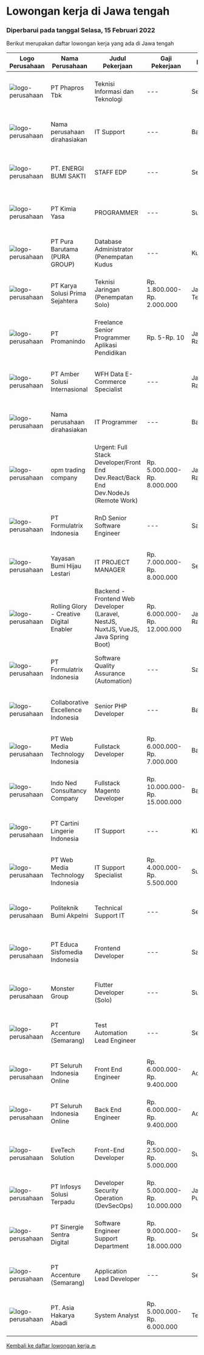 
  # Lowongan kerja di Jawa tengah

  ### Diperbarui pada tanggal Selasa, 15 Februari 2022

  Berikut merupakan daftar lowongan kerja yang ada di Jawa tengah

  |Logo Perusahaan | Nama Perusahaan | Judul Pekerjaan | Gaji Pekerjaan | Lokasi | Deskripsi | Tanggal diunggah | Pranala |
  | -------------- | --------------- | --------------- | --------- | --------- | -------------- | ------- | ----------- |
  |![logo-perusahaan](https://image-service-cdn.seek.com.au/d8726a3070b5b728422b2c223550385caebbbf05/ee4dce1061f3f616224767ad58cb2fc751b8d2dc)|PT Phapros Tbk|Teknisi Informasi dan Teknologi|---|Semarang|Melaksanakan pengendalian operasional sistem aplikasi dan perangkat pendukung agar berjalan dengan baik Melakukan pengelolaan atas e-mail...|Senin, 14 Februari 2022|https://www.jobstreet.co.id/id/job/teknisi-informasi-dan-teknologi-3790147?token=0~8b1d5207-7f10-4a43-b300-b9d174261683&sectionRank=1&jobId=jobstreet-id-job-3790147|
|![logo-perusahaan](https://us.123rf.com/450wm/pavelstasevich/pavelstasevich1811/pavelstasevich181101027/112815900-stock-vector-no-image-available-icon-flat-vector.jpg?ver=6)|Nama perusahaan dirahasiakan|IT Support|---|Badung|REQUIREMENTS : Age less thank 28 years old At least Diploma and/or Bachelor Degree of Information Technology Having same field experience at least 3...|Minggu, 13 Februari 2022|https://www.jobstreet.co.id/id/job/it-support-3789098?token=0~8b1d5207-7f10-4a43-b300-b9d174261683&sectionRank=2&jobId=jobstreet-id-job-3789098|
|![logo-perusahaan](https://image-service-cdn.seek.com.au/4c85b5effbf45d7821d383f338bbf1e3c94ec633/ee4dce1061f3f616224767ad58cb2fc751b8d2dc)|PT. ENERGI BUMI SAKTI|STAFF EDP|---|Semarang|Pendidikan minimal SMK jurusan IT atau D3 / S1 jurusan IT Mampu bekerjasama dalam tim Mampu bekerja di bawah tekanan. Berpengalaman minimal 1 tahun...|Senin, 14 Februari 2022|https://www.jobstreet.co.id/id/job/staff-edp-3789824?token=0~8b1d5207-7f10-4a43-b300-b9d174261683&sectionRank=3&jobId=jobstreet-id-job-3789824|
|![logo-perusahaan](https://us.123rf.com/450wm/pavelstasevich/pavelstasevich1811/pavelstasevich181101027/112815900-stock-vector-no-image-available-icon-flat-vector.jpg?ver=6)|PT Kimia Yasa|PROGRAMMER|---|Surabaya|Deskripsi Pekerjaan :Melakukan pembuatan program untuk menunjang operasional perusahaan sesuai dengan target yang sudah ditetapkan.Kualifikasi yang...|Jumat, 11 Februari 2022|https://www.jobstreet.co.id/id/job/programmer-3787725?token=0~8b1d5207-7f10-4a43-b300-b9d174261683&sectionRank=4&jobId=jobstreet-id-job-3787725|
|![logo-perusahaan](https://image-service-cdn.seek.com.au/1588db4b27658493c980eb24d959cefaab47c7ca/ee4dce1061f3f616224767ad58cb2fc751b8d2dc)|PT Pura Barutama (PURA GROUP)|Database Administrator (Penempatan Kudus|---|Kudus|Minimal S1 Teknik Informatika Pengalaman minimal 1 tahun di bidang DBA Pengalaman dalam MySQL, Oracle, SQL Server. Familiar dengan coding dan desain...|Senin, 14 Februari 2022|https://www.jobstreet.co.id/id/job/database-administrator-penempatan-kudus-3789796?token=0~8b1d5207-7f10-4a43-b300-b9d174261683&sectionRank=5&jobId=jobstreet-id-job-3789796|
|![logo-perusahaan](https://image-service-cdn.seek.com.au/bb0f2c313297f2db3d497466b95d7da85644edc0/ee4dce1061f3f616224767ad58cb2fc751b8d2dc)|PT Karya Solusi Prima Sejahtera|Teknisi Jaringan (Penempatan Solo)|Rp. 1.800.000-Rp. 2.000.000|Jawa Tengah|Pendidikan minimal SMK Teknik Komputer &amp; Jaringan Usia Maksimal 30 tahun Lulusan D3 Teknik Telekomunikasi/ S1 Teknik Informatika Lulusan SMK...|Minggu, 13 Februari 2022|https://www.jobstreet.co.id/id/job/teknisi-jaringan-penempatan-solo-3779624?token=0~8b1d5207-7f10-4a43-b300-b9d174261683&sectionRank=6&jobId=jobstreet-id-job-3779624|
|![logo-perusahaan](https://image-service-cdn.seek.com.au/cf99d9727f2d062107f0874d2e5839a9ba94359f/ee4dce1061f3f616224767ad58cb2fc751b8d2dc)|PT Promanindo|Freelance Senior Programmer Aplikasi Pendidikan|Rp. 5-Rp. 10|Jakarta Raya|Deskripsi Pekerjaan:Sebuah perusahaan yang sedang mengembangkan aplikasi pendidikan untuk berbagai sekolah di Indonesia membutuhkan Freelance Backend/...|Senin, 14 Februari 2022|https://www.jobstreet.co.id/id/job/freelance-senior-programmer-aplikasi-pendidikan-3790549?token=0~8b1d5207-7f10-4a43-b300-b9d174261683&sectionRank=7&jobId=jobstreet-id-job-3790549|
|![logo-perusahaan](https://us.123rf.com/450wm/pavelstasevich/pavelstasevich1811/pavelstasevich181101027/112815900-stock-vector-no-image-available-icon-flat-vector.jpg?ver=6)|PT Amber Solusi Internasional|WFH Data E-Commerce Specialist|---|Jakarta Raya|If you are interested to apply, please fill in this form: https://forms.gle/8jHjghLSe7pJSzS76We are running a fast track selection process, if you get...|Senin, 14 Februari 2022|https://www.jobstreet.co.id/id/job/wfh-data-e-commerce-specialist-3789143?token=0~8b1d5207-7f10-4a43-b300-b9d174261683&sectionRank=8&jobId=jobstreet-id-job-3789143|
|![logo-perusahaan](https://us.123rf.com/450wm/pavelstasevich/pavelstasevich1811/pavelstasevich181101027/112815900-stock-vector-no-image-available-icon-flat-vector.jpg?ver=6)|Nama perusahaan dirahasiakan|IT Programmer|---|Bali|Pendidikan minimal S1 segala jurusan Minimal memiliki 2 tahun pengalaman kerja di bidang yang sama Memiliki pengetahuan mengenai PHP dan bahasa...|Jumat, 11 Februari 2022|https://www.jobstreet.co.id/id/job/it-programmer-3776288?token=0~8b1d5207-7f10-4a43-b300-b9d174261683&sectionRank=9&jobId=jobstreet-id-job-3776288|
|![logo-perusahaan](https://image-service-cdn.seek.com.au/892210d1bc1184a2e16e260294a01a90fbb03876/ee4dce1061f3f616224767ad58cb2fc751b8d2dc)|opm trading company|Urgent: Full Stack Developer/Front End Dev.React/Back End Dev.NodeJs (Remote Work)|Rp. 5.000.000-Rp. 8.000.000|Jakarta Raya|Urgently NeededSilahkan memilih pekerjaan yang akan dilamar dengan menyertakan portofolio dan menyertakan e-mailFRONT END DEVELOPER React (Remote...|Senin, 14 Februari 2022|https://www.jobstreet.co.id/id/job/urgent%3A-full-stack-developer-front-end-dev-react-back-end-dev-nodejs-remote-work-3780728?token=0~8b1d5207-7f10-4a43-b300-b9d174261683&sectionRank=10&jobId=jobstreet-id-job-3780728|
|![logo-perusahaan](https://image-service-cdn.seek.com.au/3fe11e0a9e6ce117e7b36170e1750cf68c13eaba/ee4dce1061f3f616224767ad58cb2fc751b8d2dc)|PT Formulatrix Indonesia|RnD Senior Software Engineer|---|Salatiga|Job Responsibilities: Design, develop, and improve robotic systems software from the ground up. Use your R&amp;D skills to create prototypes which...|Sabtu, 12 Februari 2022|https://www.jobstreet.co.id/id/job/rnd-senior-software-engineer-3772935?token=0~8b1d5207-7f10-4a43-b300-b9d174261683&sectionRank=11&jobId=jobstreet-id-job-3772935|
|![logo-perusahaan](https://image-service-cdn.seek.com.au/f6a80fac749c53e9f6544f4fef51c3ef1b5731f2/ee4dce1061f3f616224767ad58cb2fc751b8d2dc)|Yayasan Bumi Hijau Lestari|IT PROJECT MANAGER|Rp. 7.000.000-Rp. 8.000.000|Semarang|Project Manager - Application Development Tree4Trees has an immediate opening for an experienced Manager of Application Development Projects at our...|Jumat, 11 Februari 2022|https://www.jobstreet.co.id/id/job/it-project-manager-3776873?token=0~8b1d5207-7f10-4a43-b300-b9d174261683&sectionRank=12&jobId=jobstreet-id-job-3776873|
|![logo-perusahaan](https://image-service-cdn.seek.com.au/102dca1c75fb558e6532d8df396235b956dd0e8e/ee4dce1061f3f616224767ad58cb2fc751b8d2dc)|Rolling Glory - Creative Digital Enabler|Backend - Frontend Web Developer (Laravel, NestJS, NuxtJS, VueJS, Java Spring Boot)|Rp. 6.000.000-Rp. 12.000.000|Jakarta Raya|Rolling Glory is looking for a Backend Developer or Frontend Developer role. Rolling Glory is looking for a Web Developer role, who have experience in...|Selasa, 15 Februari 2022|https://www.jobstreet.co.id/id/job/backend-frontend-web-developer-laravel-nestjs-nuxtjs-vuejs-java-spring-boot-3790692?token=0~8b1d5207-7f10-4a43-b300-b9d174261683&sectionRank=13&jobId=jobstreet-id-job-3790692|
|![logo-perusahaan](https://image-service-cdn.seek.com.au/3fe11e0a9e6ce117e7b36170e1750cf68c13eaba/ee4dce1061f3f616224767ad58cb2fc751b8d2dc)|PT Formulatrix Indonesia|Software Quality Assurance (Automation)|---|Salatiga|Job Description: Writing, designing, and executing automated tests by creating scripts that run testing functions automatically. Maximizing test...|Sabtu, 12 Februari 2022|https://www.jobstreet.co.id/id/job/software-quality-assurance-automation-3777515?token=0~8b1d5207-7f10-4a43-b300-b9d174261683&sectionRank=14&jobId=jobstreet-id-job-3777515|
|![logo-perusahaan](https://image-service-cdn.seek.com.au/7145b1ba6bc0dbd678e2bf86d776dd2b1b9b81f6/ee4dce1061f3f616224767ad58cb2fc751b8d2dc)|Collaborative Excellence Indonesia|Senior PHP Developer|---|Bali|Responsibilities: Work with Business/Product Owners/product development team/Project Manager to design, develop, maintain and enhance web-based &amp;...|Minggu, 13 Februari 2022|https://www.jobstreet.co.id/id/job/senior-php-developer-3773968?token=0~8b1d5207-7f10-4a43-b300-b9d174261683&sectionRank=15&jobId=jobstreet-id-job-3773968|
|![logo-perusahaan](https://image-service-cdn.seek.com.au/fe6569d61098f35222743f282f496686f78aefd7/ee4dce1061f3f616224767ad58cb2fc751b8d2dc)|PT Web Media Technology Indonesia|Fullstack Developer|Rp. 6.000.000-Rp. 7.000.000|Bali|We are Niagahoster, a tech company based in Yogyakarta that provides web-hosting services. To make Niagahoster web and products are packed with...|Kamis, 10 Februari 2022|https://www.jobstreet.co.id/id/job/fullstack-developer-3786309?token=0~8b1d5207-7f10-4a43-b300-b9d174261683&sectionRank=16&jobId=jobstreet-id-job-3786309|
|![logo-perusahaan](https://image-service-cdn.seek.com.au/0a642188b6f444564b4e7d0e61cdd79a37cdf0fa/ee4dce1061f3f616224767ad58cb2fc751b8d2dc)|Indo Ned Consultancy Company|Fullstack Magento Developer|Rp. 10.000.000-Rp. 15.000.000|Bali|Note: This job is not at IndoNed. You will be working for a Dutch company called U Digital (U B.V.) in Indonesia. U Digital is responsible for the...|Sabtu, 12 Februari 2022|https://www.jobstreet.co.id/id/job/fullstack-magento-developer-3779005?token=0~8b1d5207-7f10-4a43-b300-b9d174261683&sectionRank=17&jobId=jobstreet-id-job-3779005|
|![logo-perusahaan](https://image-service-cdn.seek.com.au/d59ff35fb9f5f1eb32f2a69407a4f7d4d86902a7/ee4dce1061f3f616224767ad58cb2fc751b8d2dc)|PT Cartini Lingerie Indonesia|IT Support|---|Klaten|Role Purpose:Within the guidance of the Group’s IT policy, deliver IT technical support by maintaining the Plant’s system and infrastructure,...|Senin, 07 Februari 2022|https://www.jobstreet.co.id/id/job/it-support-3781528?token=0~8b1d5207-7f10-4a43-b300-b9d174261683&sectionRank=18&jobId=jobstreet-id-job-3781528|
|![logo-perusahaan](https://image-service-cdn.seek.com.au/fe6569d61098f35222743f282f496686f78aefd7/ee4dce1061f3f616224767ad58cb2fc751b8d2dc)|PT Web Media Technology Indonesia|IT Support Specialist|Rp. 4.000.000-Rp. 5.500.000|Surakarta|IT Support is responsible for the installation and maintenance of IT hardware and software and makes sure it's usable for all employees in the office....|Senin, 07 Februari 2022|https://www.jobstreet.co.id/id/job/it-support-specialist-3781589?token=0~8b1d5207-7f10-4a43-b300-b9d174261683&sectionRank=19&jobId=jobstreet-id-job-3781589|
|![logo-perusahaan](https://image-service-cdn.seek.com.au/91c8582307bce40b2d9bb120b64fcfd41b8bff1f/ee4dce1061f3f616224767ad58cb2fc751b8d2dc)|Politeknik Bumi Akpelni|Technical Support IT|---|Semarang|Syarat Pekerjaan : Usia maksimal 30 tahun Ijasah SMK / D3 ( Jurusan Komputer / Informatika ) Menguasai Jaringan &amp; Hardware ( *Wajib ) Menguasai...|Jumat, 11 Februari 2022|https://www.jobstreet.co.id/id/job/technical-support-it-3788121?token=0~8b1d5207-7f10-4a43-b300-b9d174261683&sectionRank=20&jobId=jobstreet-id-job-3788121|
|![logo-perusahaan](https://image-service-cdn.seek.com.au/9e459e4a3ea31c4bf03c13598af4814e9f9938ed/ee4dce1061f3f616224767ad58cb2fc751b8d2dc)|PT Educa Sisfomedia Indonesia|Frontend Developer|---|Salatiga|Tugas dan Tanggung Jawab Merancang dan mengembangkan antarmuka website  Mengimplementasi logika dan olah data di sisi frontend Menguji tampilan...|Jumat, 11 Februari 2022|https://www.jobstreet.co.id/id/job/frontend-developer-3787831?token=0~8b1d5207-7f10-4a43-b300-b9d174261683&sectionRank=21&jobId=jobstreet-id-job-3787831|
|![logo-perusahaan](https://image-service-cdn.seek.com.au/fde7c35858fa549271ce89711d09acc66907aecf/ee4dce1061f3f616224767ad58cb2fc751b8d2dc)|Monster Group|Flutter Developer (Solo)|---|Surakarta|Design and build apps written in Dart (Flutter)  Excited with clean code and design pattern Ensure the performance, quality and responsiveness of the...|Sabtu, 12 Februari 2022|https://www.jobstreet.co.id/id/job/flutter-developer-solo-3773855?token=0~8b1d5207-7f10-4a43-b300-b9d174261683&sectionRank=22&jobId=jobstreet-id-job-3773855|
|![logo-perusahaan](https://image-service-cdn.seek.com.au/1c2e28fa09a87d89b9dac6106fdc6fa435c484bb/ee4dce1061f3f616224767ad58cb2fc751b8d2dc)|PT Accenture (Semarang)|Test Automation Lead Engineer|---|Semarang|About Accenture: Accenture is a leading global professional services company, providing a broad range of services in strategy and consulting,...|Jumat, 11 Februari 2022|https://www.jobstreet.co.id/id/job/test-automation-lead-engineer-3772505?token=0~8b1d5207-7f10-4a43-b300-b9d174261683&sectionRank=23&jobId=jobstreet-id-job-3772505|
|![logo-perusahaan](https://image-service-cdn.seek.com.au/c768f0670f8f8212da7de609b6af9d0b2e5134cc/ee4dce1061f3f616224767ad58cb2fc751b8d2dc)|PT Seluruh Indonesia Online|Front End Engineer|Rp. 6.000.000-Rp. 9.400.000|Aceh|Front End Engineer1. Memiliki pengalaman dengan bahasa pemrograman atau framework Front End, terutama React.js 2. Memiliki keahilan dalam membangun...|Rabu, 09 Februari 2022|https://www.jobstreet.co.id/id/job/front-end-engineer-3784331?token=0~8b1d5207-7f10-4a43-b300-b9d174261683&sectionRank=24&jobId=jobstreet-id-job-3784331|
|![logo-perusahaan](https://image-service-cdn.seek.com.au/c768f0670f8f8212da7de609b6af9d0b2e5134cc/ee4dce1061f3f616224767ad58cb2fc751b8d2dc)|PT Seluruh Indonesia Online|Back End Engineer|Rp. 6.000.000-Rp. 9.400.000|Aceh|Back End Engineer1. Memiliki pengalaman dalam membangun RESTful APIs2. Menguasai bahasa pemrograman seperti PHP, terutama Framework Laravel3. Familiar...|Rabu, 09 Februari 2022|https://www.jobstreet.co.id/id/job/back-end-engineer-3784329?token=0~8b1d5207-7f10-4a43-b300-b9d174261683&sectionRank=25&jobId=jobstreet-id-job-3784329|
|![logo-perusahaan](https://image-service-cdn.seek.com.au/7e97fee6dd5b7d8ed32ff93460252338144d84a4/ee4dce1061f3f616224767ad58cb2fc751b8d2dc)|EveTech Solution|Front-End Developer|Rp. 2.500.000-Rp. 5.000.000|Surakarta|EveTech Solution adalah perusahaan software untuk sistem aplikasi, website, ERP, dan kebutuhan teknologi lainnya yang membuat bisnis/perusahaan...|Sabtu, 12 Februari 2022|https://www.jobstreet.co.id/id/job/front-end-developer-3788806?token=0~8b1d5207-7f10-4a43-b300-b9d174261683&sectionRank=26&jobId=jobstreet-id-job-3788806|
|![logo-perusahaan](https://image-service-cdn.seek.com.au/82d403a01c9fe504042ec15fa2581f27695b6446/ee4dce1061f3f616224767ad58cb2fc751b8d2dc)|PT Infosys Solusi Terpadu|Developer Security Operation (DevSecOps)|Rp. 5.000.000-Rp. 10.000.000|Jakarta Pusat|1.      Protect All Aspects of Your Source Code2.      Comprehensive Protection in...|Jumat, 11 Februari 2022|https://www.jobstreet.co.id/id/job/developer-security-operation-devsecops-3776457?token=0~8b1d5207-7f10-4a43-b300-b9d174261683&sectionRank=27&jobId=jobstreet-id-job-3776457|
|![logo-perusahaan](https://image-service-cdn.seek.com.au/bd98c12e20bf96961412c1d1500df43d061c59fe/ee4dce1061f3f616224767ad58cb2fc751b8d2dc)|PT Sinergie Sentra Digital|Software Engineer Support Department|Rp. 9.000.000-Rp. 18.000.000|Semarang|Port Cities International is searching for highly skilled Software Engineers of various levels ( Junior, Mid-level, Senior) to join their Support...|Kamis, 10 Februari 2022|https://www.jobstreet.co.id/id/job/software-engineer-support-department-3770173?token=0~8b1d5207-7f10-4a43-b300-b9d174261683&sectionRank=28&jobId=jobstreet-id-job-3770173|
|![logo-perusahaan](https://image-service-cdn.seek.com.au/1c2e28fa09a87d89b9dac6106fdc6fa435c484bb/ee4dce1061f3f616224767ad58cb2fc751b8d2dc)|PT Accenture (Semarang)|Application Lead Developer|---|Semarang|Accenture is a leading global professional services company, providing a broad range of services in strategy and consulting, interactive, technology,...|Jumat, 11 Februari 2022|https://www.jobstreet.co.id/id/job/application-lead-developer-3772456?token=0~8b1d5207-7f10-4a43-b300-b9d174261683&sectionRank=29&jobId=jobstreet-id-job-3772456|
|![logo-perusahaan](https://image-service-cdn.seek.com.au/7381bc71b69d453c25c85bfc7ae65d681f88a80b/ee4dce1061f3f616224767ad58cb2fc751b8d2dc)|PT. Asia Hakarya Abadi|System Analyst|Rp. 5.000.000-Rp. 6.000.000|Tegal|Kualifikasi : Lk" Usia max 30th Min S1 Teknik Informatika / Sistem Informasi Memiliki pengalaman min 1th dibidang IT Development  Memahami basic Query...|Senin, 07 Februari 2022|https://www.jobstreet.co.id/id/job/system-analyst-3773665?token=0~8b1d5207-7f10-4a43-b300-b9d174261683&sectionRank=30&jobId=jobstreet-id-job-3773665|


  [Kembali ke daftar lowongan kerja 🔙](../README.md#daftar-lowongan-kerja)
  